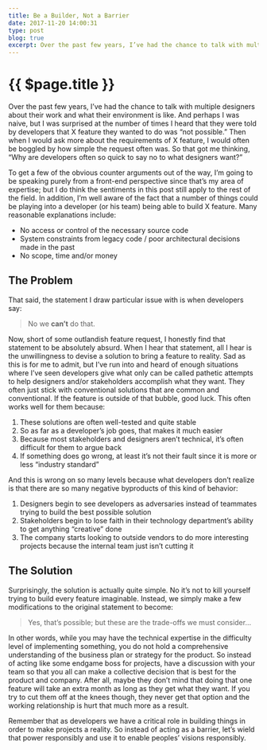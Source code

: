 ```yaml
---
title: Be a Builder, Not a Barrier
date: 2017-11-20 14:00:31
type: post
blog: true
excerpt: Over the past few years, I’ve had the chance to talk with multiple designers about their work and what their environment is like. And perhaps I was naive, but I was surprised at the number of times I heard that they were told by developers that X feature they wanted to do was “not possible.” Then when I would ask more about the requirements of X feature, I would often be boggled by how simple the request often was. So that got me thinking, “Why are developers often so quick to say no to what designers want?”
---
```


# {{ $page.title }}

Over the past few years, I’ve had the chance to talk with multiple designers about their work and what their environment is like. And perhaps I was naive, but I was surprised at the number of times I heard that they were told by developers that X feature they wanted to do was “not possible.” Then when I would ask more about the requirements of X feature, I would often be boggled by how simple the request often was. So that got me thinking, “Why are developers often so quick to say no to what designers want?”

To get a few of the obvious counter arguments out of the way, I’m going to be speaking purely from a front-end perspective since that’s my area of expertise; but I do think the sentiments in this post still apply to the rest of the field. In addition, I’m well aware of the fact that a number of things could be playing into a developer (or his team) being able to build X feature. Many reasonable explanations include:

- No access or control of the necessary source code
- System constraints from legacy code / poor architectural decisions made in the past
- No scope, time and/or money

## The Problem

That said, the statement I draw particular issue with is when developers say:

> No we **can’t** do that.

Now, short of some outlandish feature request, I honestly find that statement to be absolutely absurd. When I hear that statement, all I hear is the unwillingness to devise a solution to bring a feature to reality. Sad as this is for me to admit, but I’ve run into and heard of enough situations where I’ve seen developers give what only can be called pathetic attempts to help designers and/or stakeholders accomplish what they want. They often just stick with conventional solutions that are common and conventional. If the feature is outside of that bubble, good luck. This often works well for them because:

1. These solutions are often well-tested and quite stable
2. So as far as a developer’s job goes, that makes it much easier
3. Because most stakeholders and designers aren’t technical, it’s often difficult for them to argue back
4. If something does go wrong, at least it’s not their fault since it is more or less “industry standard”

And this is wrong on so many levels because what developers don’t realize is that there are so many negative byproducts of this kind of behavior:

1. Designers begin to see developers as adversaries instead of teammates trying to build the best possible solution
2. Stakeholders begin to lose faith in their technology department’s ability to get anything “creative” done
3. The company starts looking to outside vendors to do more interesting projects because the internal team just isn’t cutting it

## The Solution

Surprisingly, the solution is actually quite simple. No it’s not to kill yourself trying to build every feature imaginable. Instead, we simply make a few modifications to the original statement to become:

> Yes, that’s possible; but these are the trade-offs we must consider…

In other words, while you may have the technical expertise in the difficulty level of implementing something, you do not hold a comprehensive understanding of the business plan or strategy for the product. So instead of acting like some endgame boss for projects, have a discussion with your team so that you all can make a collective decision that is best for the product and company. After all, maybe they don’t mind that doing that one feature will take an extra month as long as they get what they want. If you try to cut them off at the knees though, they never get that option and the working relationship is hurt that much more as a result.

Remember that as developers we have a critical role in building things in order to make projects a reality. So instead of acting as a barrier, let’s wield that power responsibly and use it to enable peoples’ visions responsibly.
